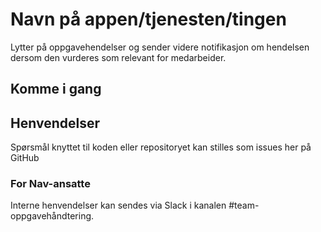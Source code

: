 # Navn på appen/tjenesten/tingen

Lytter på oppgavehendelser og sender videre notifikasjon om hendelsen dersom den vurderes som relevant for medarbeider. 

## Komme i gang


## Henvendelser

Spørsmål knyttet til koden eller repositoryet kan stilles som issues her på GitHub

### For Nav-ansatte

Interne henvendelser kan sendes via Slack i kanalen #team-oppgavehåndtering.
